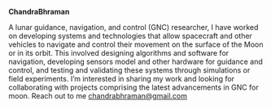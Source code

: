**ChandraBhraman** 

A lunar guidance, navigation, and control (GNC) researcher, I have worked on developing systems and technologies that allow spacecraft and other vehicles to navigate and control their movement on the surface of the Moon or in its orbit. This involved designing algorithms and software for navigation, developing sensors model and other hardware for guidance and control, and testing and validating these systems through simulations or field experiments. I’m interested in sharing my work and looking for collaborating with projects comprising the latest advancements in GNC for moon.
Reach out to me chandrabhraman@gmail.com

<!---
chandrabhraman/chandrabhraman is a ✨ special ✨ repository because its `README.md` (this file) appears on your GitHub profile.
You can click the Preview link to take a look at your changes.
--->

